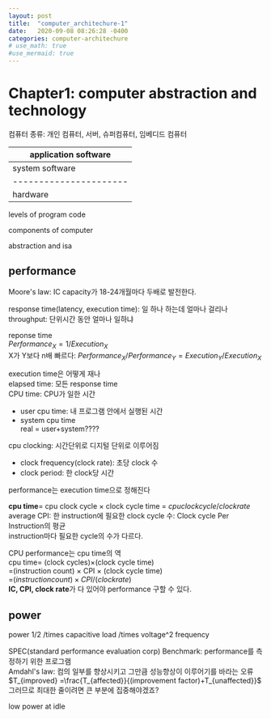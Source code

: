 ```yaml
---
layout: post
title:  "computer_architechure-1"
date:   2020-09-08 08:26:28 -0400
categories: computer-architechure
# use_math: true
#use_mermaid: true
---
```

# Chapter1: computer abstraction and technology
컴퓨터 종류: 개인 컴퓨터, 서버, 슈퍼컴퓨터, 임베디드 컴퓨터   

| application software |
|----------------------|
| system software      |
|----------------------|
| hardware             |

levels of program code   

components of computer   

abstraction and isa   

## performance
Moore's law: IC capacity가 18-24개월마다 두배로 발전한다.

response time(latency, execution time): 일 하나 하는데 얼마나 걸리나   
throughput: 단위시간 동안 얼마나 일하냐   

reponse time   
$Performance_X = 1/Execution_X$   
X가 Y보다 n배 빠르다: $Performance_X / Performance_Y =Execution_Y/Execution_X$   

execution time은 어떻게 재나   
elapsed time: 모든 response time   
CPU time: CPU가 일한 시간
- user cpu time: 내 프로그램 안에서 실행된 시간
- system cpu time   
real = user+system????


cpu clocking: 시간단위로 디지털 단위로 이루어짐   
- clock frequency(clock rate): 초당 clock 수   
- clock period: 한 clock당 시간   

performance는 execution time으로 정해진다   

**cpu time**= cpu clock cycle $\times$ clock cycle time = ${cpu clock cycle} / {clock rate}$   
average CPI: 한 instruction에 필요한 clock cycle 수: Clock cycle Per Instruction의 평균   
instruction마다 필요한 cycle의 수가 다르다.   

CPU performance는 cpu time의 역   
cpu time= (clock cycles)$\times$(clock cycle time)   
=(instruction count) $\times$ CPI $\times$ (clock cycle time)   
=${(instruction count)\times CPI}/{(clock rate)}$   
**IC, CPI, clock rate**가 다 있어야 performance 구할 수 있다.   



## power
power  1/2 /times capacitive load /times voltage^2 frequency


SPEC(standard performance evaluation corp) Benchmark: performance를 측정하기 위한 프로그램   
Amdahl's law: 컴의 일부를 향상시키고 그만큼 성능향상이 이루어기를 바라는 오류   
$T_{improved} =\frac{T_{affected}}{(improvement factor)+T_{unaffected}}$   
그러므로 최대한 줄이려면 큰 부분에 집중해야겠죠?   

low power at idle